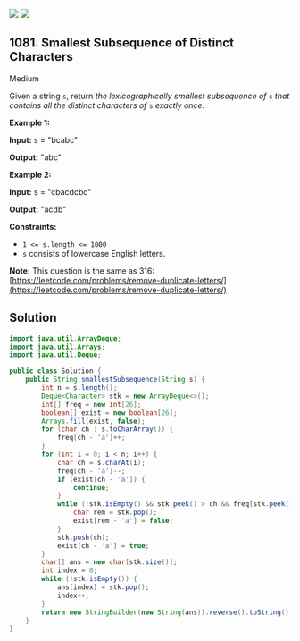 [![](https://img.shields.io/github/stars/javadev/LeetCode-in-Java?label=Stars&style=flat-square)](https://github.com/javadev/LeetCode-in-Java)
[![](https://img.shields.io/github/forks/javadev/LeetCode-in-Java?label=Fork%20me%20on%20GitHub%20&style=flat-square)](https://github.com/javadev/LeetCode-in-Java/fork)

## 1081\. Smallest Subsequence of Distinct Characters

Medium

Given a string `s`, return _the lexicographically smallest subsequence of_ `s` _that contains all the distinct characters of_ `s` _exactly once_.

**Example 1:**

**Input:** s = "bcabc"

**Output:** "abc"

**Example 2:**

**Input:** s = "cbacdcbc"

**Output:** "acdb"

**Constraints:**

*   `1 <= s.length <= 1000`
*   `s` consists of lowercase English letters.

**Note:** This question is the same as 316: [https://leetcode.com/problems/remove-duplicate-letters/](https://leetcode.com/problems/remove-duplicate-letters/)

## Solution

```java
import java.util.ArrayDeque;
import java.util.Arrays;
import java.util.Deque;

public class Solution {
    public String smallestSubsequence(String s) {
        int n = s.length();
        Deque<Character> stk = new ArrayDeque<>();
        int[] freq = new int[26];
        boolean[] exist = new boolean[26];
        Arrays.fill(exist, false);
        for (char ch : s.toCharArray()) {
            freq[ch - 'a']++;
        }
        for (int i = 0; i < n; i++) {
            char ch = s.charAt(i);
            freq[ch - 'a']--;
            if (exist[ch - 'a']) {
                continue;
            }
            while (!stk.isEmpty() && stk.peek() > ch && freq[stk.peek() - 'a'] > 0) {
                char rem = stk.pop();
                exist[rem - 'a'] = false;
            }
            stk.push(ch);
            exist[ch - 'a'] = true;
        }
        char[] ans = new char[stk.size()];
        int index = 0;
        while (!stk.isEmpty()) {
            ans[index] = stk.pop();
            index++;
        }
        return new StringBuilder(new String(ans)).reverse().toString();
    }
}
```